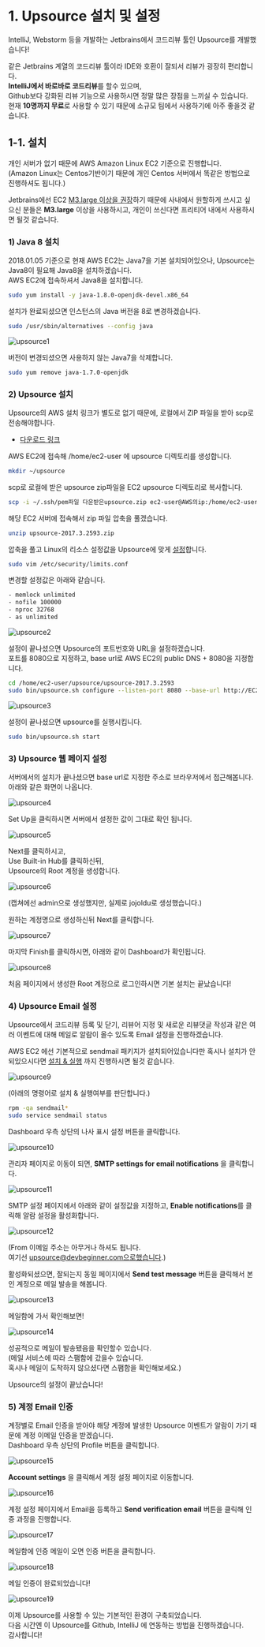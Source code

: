 # 1. Upsource 설치 및 설정 

IntelliJ, Webstorm 등을 개발하는 Jetbrains에서 코드리뷰 툴인 Upsource를 개발했습니다!  
  
같은 Jetbrains 계열의 코드리뷰 툴이라 IDE와 호환이 잘되서 리뷰가 굉장히 편리합니다.  
**IntelliJ에서 바로바로 코드리뷰**를 할수 있으며,  
Github보다 강화된 리뷰 기능으로 사용하시면 정말 많은 장점을 느끼실 수 있습니다.  
현재 **10명까지 무료**로 사용할 수 있기 때문에 소규모 팀에서 사용하기에 아주 좋을것 같습니다.  

## 1-1. 설치

개인 서버가 없기 때문에 AWS Amazon Linux EC2 기준으로 진행합니다.  
(Amazon Linux는 Centos기반이기 때문에 개인 Centos 서버에서 똑같은 방법으로 진행하셔도 됩니다.)  
  
Jetbrains에선 EC2 [M3.large 이상을 권장](https://www.jetbrains.com/help/upsource/in-cloud-installation.html)하기 때문에
사내에서 원할하게 쓰시고 싶으신 분들은 **M3.large** 이상을 사용하시고, 
개인이 쓰신다면 프리티어 내에서 사용하시면 될것 같습니다.  

### 1) Java 8 설치

2018.01.05 기준으로 현재 AWS EC2는 Java7을 기본 설치되어있으나, Upsource는 Java8이 필요해 Java8을 설치하겠습니다.  
AWS EC2에 접속하셔서 Java8을 설치합니다.

```bash
sudo yum install -y java-1.8.0-openjdk-devel.x86_64
```

설치가 완료되셨으면 인스턴스의 Java 버전을 8로 변경하겠습니다.

```bash
sudo /usr/sbin/alternatives --config java
```

![upsource1](../images/upsource1.png)

버전이 변경되셨으면 사용하지 않는 Java7을 삭제합니다.

```bash
sudo yum remove java-1.7.0-openjdk
```

### 2) Upsource 설치

Upsource의 AWS 설치 링크가 별도로 없기 때문에, 로컬에서 ZIP 파일을 받아 scp로 전송해야합니다.  

* [다운로드 링크](https://www.jetbrains.com/upsource/download/#section=linux)

AWS EC2에 접속해 /home/ec2-user 에 upsource 디렉토리를 생성합니다.

```bash
mkdir ~/upsource
```
scp로 로컬에 받은 upsource zip파일을 EC2 upsource 디렉토리로 복사합니다.

```bash
scp -i ~/.ssh/pem파일 다운받은upsource.zip ec2-user@AWS의ip:/home/ec2-user/upsource
```

해당 EC2 서버에 접속해서 zip 파일 압축을 풀겠습니다.

```bash
unzip upsource-2017.3.2593.zip
```

압축을 풀고 Linux의 리소스 설정값을 Upsource에 맞게 [설정](https://www.jetbrains.com/help/upsource/3.0/things-to-configure-before-starting-upsource.html)합니다.

```bash
sudo vim /etc/security/limits.conf
```

변경할 설정값은 아래와 같습니다.

```bash
- memlock unlimited
- nofile 100000
- nproc 32768
- as unlimited
```

![upsource2](../images/upsource2.png)

설정이 끝나셨으면 Upsource의 포트번호와 URL을 설정하겠습니다.  
포트를 8080으로 지정하고, base url로 AWS EC2의 public DNS + 8080을 지정합니다.

```bash
cd /home/ec2-user/upsource/upsource-2017.3.2593
sudo bin/upsource.sh configure --listen-port 8080 --base-url http://EC2퍼블릭DNS:8080
```

![upsource3](../images/upsource3.png)

설정이 끝나셨으면 upsource를 실행시킵니다.

```bash
sudo bin/upsource.sh start
```

### 3) Upsource 웹 페이지 설정

서버에서의 설치가 끝나셨으면 base url로 지정한 주소로 브라우저에서 접근해봅니다.  
아래와 같은 화면이 나옵니다.

![upsource4](../images/upsource4.png)

Set Up을 클릭하시면 서버에서 설정한 값이 그대로 확인 됩니다.  

![upsource5](../images/upsource5.png)

Next를 클릭하시고,  
Use Built-in Hub를 클릭하신뒤,  
Upsource의 Root 계정을 생성합니다.

![upsource6](../images/upsource6.png)

(캡쳐에선 admin으로 생성했지만, 실제로 jojoldu로 생성했습니다.)  
  
원하는 계정명으로 생성하신뒤 Next를 클릭합니다.

![upsource7](../images/upsource7.png)

마지막 Finish를 클릭하시면, 아래와 같이 Dashboard가 확인됩니다.

![upsource8](../images/upsource8.png)

처음 페이지에서 생성한 Root 계정으로 로그인하시면 기본 설치는 끝났습니다!  

### 4) Upsource Email 설정

Upsource에서 코드리뷰 등록 및 닫기, 리뷰어 지정 및 새로운 리뷰댓글 작성과 같은 여러 이벤트에 대해 메일로 알람이 올수 있도록 Email 설정을 진행하겠습니다.  
  
AWS EC2 에선 기본적으로 sendmail 패키지가 설치되어있습니다만 혹시나 설치가 안되있으시다면 [설치 & 실행](https://zetawiki.com/wiki/CentOS_sendmail_%EC%84%A4%EC%B9%98) 까지 진행하시면 될것 같습니다.

![upsource9](../images/upsource9.png)

(아래의 명령어로 설치 & 실행여부를 판단합니다.)

```bash
rpm -qa sendmail*
sudo service sendmail status
```

Dashboard 우측 상단의 나사 표시 설정 버튼을 클릭합니다.

![upsource10](../images/upsource10.png)

관리자 페이지로 이동이 되면, **SMTP settings for email notifications** 을 클릭합니다.

![upsource11](../images/upsource11.png)

SMTP 설정 페이지에서 아래와 같이 설정값을 지정하고, **Enable notifications**를 클릭해 알람 설정을 활성화합니다.  

![upsource12](../images/upsource12.png)

(From 이메일 주소는 아무거나 하셔도 됩니다.  
여기선 upsource@devbeginner.com으로했습니다.)
  
활성화되셨으면, 잘되는지 동일 페이지에서 **Send test message** 버튼을 클릭해서 본인 계정으로 메일 발송을 해봅니다.

![upsource13](../images/upsource13.png)

메일함에 가서 확인해보면!

![upsource14](../images/upsource14.png)

성공적으로 메일이 발송됐음을 확인할수 있습니다.  
(메일 서비스에 따라 스팸함에 갔을수 있습니다.  
혹시나 메일이 도착하지 않으셨다면 스팸함을 확인해보세요.)
  
Upsource의 설정이 끝났습니다!  

### 5) 계정 Email 인증

계정별로 Email 인증을 받아야 해당 계정에 발생한 Upsource 이벤트가 알람이 가기 때문에 계정 이메일 인증을 받겠습니다.  
Dashboard 우측 상단의 Profile 버튼을 클릭합니다.

![upsource15](../images/upsource15.png)

**Account settings** 을 클릭해서 계정 설정 페이지로 이동합니다.

![upsource16](../images/upsource16.png)

계정 설정 페이지에서 Email을 등록하고 **Send verification email** 버튼을 클릭해 인증 과정을 진행합니다.

![upsource17](../images/upsource17.png)

메일함에 인증 메일이 오면 인증 버튼을 클릭합니다.

![upsource18](../images/upsource18.png)

메일 인증이 완료되었습니다!

![upsource19](../images/upsource19.png)

이제 Upsource를 사용할 수 있는 기본적인 환경이 구축되었습니다.  
다음 시간엔 이 Upsource를 Github, IntelliJ 에 연동하는 방법을 진행하겠습니다.  
감사합니다!





